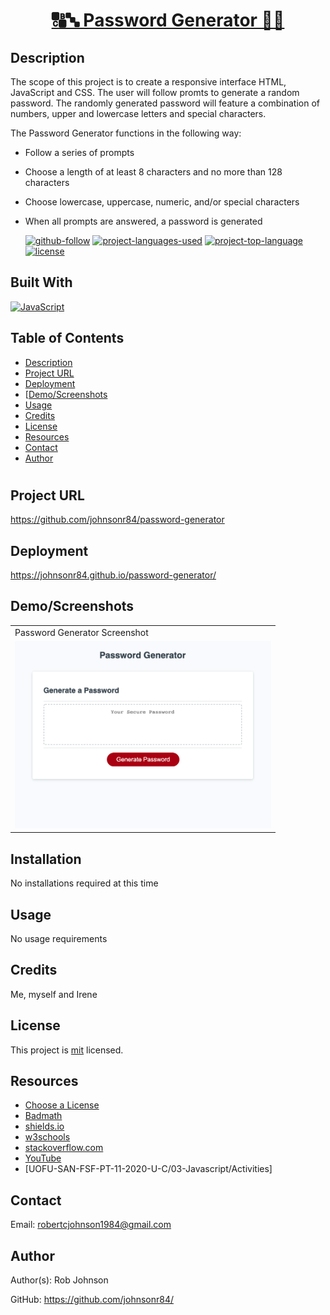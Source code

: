 <h1 align="center" color="blue"><a href="https://github.com/johnsonr84/password-generator">🔠🔤 Password Generator 🔢🔣</a></h1>

## Description 
  The scope of this project is to create a responsive interface HTML, JavaScript and CSS. The user will follow promts to generate a random password. The randomly generated password will feature a combination of numbers, upper and lowercase letters and special characters. 
  
  The Password Generator functions in the following way: 
* Follow a series of prompts 
* Choose a length of at least 8 characters and no more than 128 characters
* Choose lowercase, uppercase, numeric, and/or special characters
* When all prompts are answered, a password is generated

  [![github-follow](https://img.shields.io/github/followers/johnsonr84?label=Follow&logoColor=lightgrey&style=social)](https://github.com/johnsonr84)
  [![project-languages-used](https://img.shields.io/github/languages/count/johnsonr84/readme-generator?color=orange)](https://github.com/johnsonr84/password-generator)
  [![project-top-language](https://img.shields.io/github/languages/top/johnsonr84/readme-generator?color=yellow)](https://github.com/johnsonr84/password-generator)
  [![license](https://img.shields.io/badge/license-mit-brightgreen.svg)](https://choosealicense.com/licenses/mit/)

## Built With
[![JavaScript](https://img.shields.io/badge/JavaScript-323330?style=for-the-badge&logo=javascript&logoColor=F7DF1E)](https://www.javascript.com/)

  ## Table of Contents 
  * [Description](#Description)
  * [Project URL](#Project-URL)
  * [Deployment](#Deployment)
  * [[Demo/Screenshots](#Demo/Screenshots)
  * [Usage](#Usage)
  * [Credits](#Credits)
  * [License](#License)
  * [Resources](#Resources)
  * [Contact](#Contact)
  * [Author](#Author)
  #

## Project URL
  https://github.com/johnsonr84/password-generator

## Deployment
  https://johnsonr84.github.io/password-generator/

## Demo/Screenshots
  <table>
  <tr>
    <td>Password Generator Screenshot</td>
  </tr>
  <tr>
    <td><img src="screenshot.png" height=300 alt="screenshot of password generator"></td>
  </tr>
  </table>
 
  ## Installation 
  No installations required at this time 

  ## Usage 
  No usage requirements

  ## Credits 
  Me, myself and Irene 

  ## License 
  This project is [mit](https://choosealicense.com/licenses/mit/) licensed.

  ## Resources
  * [Choose a License](https://choosealicense.com/)
  * [Badmath](https://img.shields.io/github/languages/top/nielsenjared/badmath)
  * [shields.io](https://shields.io/)
  * [w3schools](https://www.w3schools.com/)
  * [stackoverflow.com](https://stackoverflow.com/)
  * [YouTube](https://www.youtube.com/)
  * [UOFU-SAN-FSF-PT-11-2020-U-C/03-Javascript/Activities]

  ## Contact
  Email: robertcjohnson1984@gmail.com 

  ## Author
  Author(s): Rob Johnson  

  GitHub: https://github.com/johnsonr84/ 
